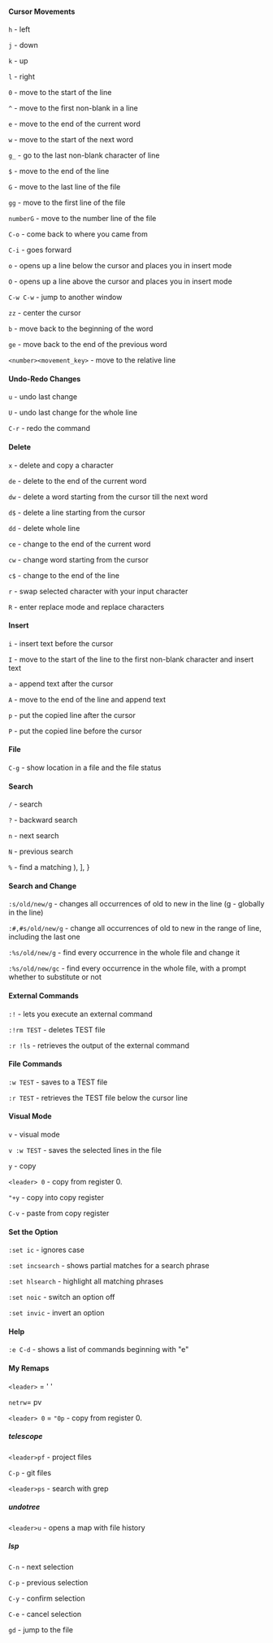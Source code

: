 #### Cursor Movements
```h``` - left

```j``` - down

```k``` - up

```l``` - right

```0``` - move to the start of the line

```^``` - move to the first non-blank in a line

```e``` - move to the end of the current word

```w``` - move to the start of the next word

```g_``` - go to the last non-blank character of line

```$``` - move to the end of the line

```G``` - move to the last line of the file

```gg``` - move to the first line of the file

```numberG``` - move to the number line of the file

```C-o``` - come back to where you came from

```C-i``` - goes forward

```o``` - opens up a line below the cursor and places you in insert mode

```O``` - opens up a line above the cursor and places you in insert mode

```C-w C-w``` - jump to another window

```zz``` - center the cursor

```b``` - move back to the beginning of the word

```ge``` - move back to the end of the previous word

```<number><movement_key>``` - move to the relative line

#### Undo-Redo Changes
```u``` - undo last change

```U``` - undo last change for the whole line

```C-r``` - redo the command

#### Delete
```x``` - delete and copy a character

```de``` - delete to the end of the current word

```dw``` - delete a word starting from the cursor till the next word

```d$``` - delete a line starting from the cursor

```dd``` - delete whole line

```ce``` - change to the end of the current word

```cw``` - change word starting from the cursor

```c$``` - change to the end of the line

```r``` - swap selected character with your input character

```R``` - enter replace mode and replace characters

#### Insert
```i``` - insert text before the cursor

```I``` - move to the start of the line to the first non-blank character
and insert text

```a``` - append text after the cursor

```A``` - move to the end of the line and append text

```p``` - put the copied line after the cursor

```P``` - put the copied line before the cursor

#### File
```C-g``` - show location in a file and the file status

#### Search
```/``` - search

```?``` - backward search

```n``` - next search

```N``` - previous search

```%``` - find a matching ), ], }

#### Search and Change
```:s/old/new/g``` - changes all occurrences of old to new in the line (g - globally in the line)

```:#,#s/old/new/g``` - change all occurrences of old to new in the range of line, including the last one

```:%s/old/new/g``` - find every occurrence in the whole file and change it

```:%s/old/new/gc``` - find every occurrence in the whole file, with a prompt whether to substitute or not

#### External Commands
```:!``` - lets you execute an external command

```:!rm TEST``` - deletes TEST file

```:r !ls``` - retrieves the output of the external command

#### File Commands
```:w TEST``` - saves to a TEST file

```:r TEST``` - retrieves the TEST file below the cursor line

#### Visual Mode
```v``` - visual mode

```v :w TEST``` - saves the selected lines in the file

```y``` - copy

```<leader> 0``` - copy from register 0.

```"+y``` - copy into copy register

```C-v``` - paste from copy register

#### Set the Option
```:set ic``` - ignores case

```:set incsearch``` - shows partial matches for a search phrase

```:set hlsearch``` - highlight all matching phrases

```:set noic``` - switch an option off

```:set invic``` - invert an option

#### Help
```:e C-d``` - shows a list of commands beginning with "e"

#### My Remaps
```<leader>``` = ' '

```netrw```= <leader>pv

```<leader> 0``` = ```"0p``` - copy from register 0.

##### telescope
```<leader>pf``` - project files

```C-p``` - git files

```<leader>ps``` - search with grep

##### undotree
```<leader>u``` - opens a map with file history

##### lsp
```C-n``` - next selection

```C-p``` - previous selection

```C-y``` - confirm selection

```C-e``` - cancel selection

```gd``` - jump to the file
